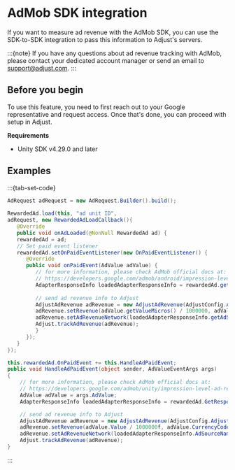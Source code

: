 # AdMob SDK integration

If you want to measure ad revenue with the AdMob SDK, you can use the SDK-to-SDK integration to pass this information to Adjust's servers. 

:::{note}
If you have any questions about ad revenue tracking with AdMob, please contact your dedicated account manager or send an email to support@adjust.com.
:::

## Before you begin

To use this feature, you need to first reach out to your Google representative and request access. Once that's done, you can proceed with setup in Adjust. 

__Requirements__

- Unity SDK v4.29.0 and later 

## Examples

:::{tab-set-code}

```Java
AdRequest adRequest = new AdRequest.Builder().build();
 
RewardedAd.load(this, "ad unit ID",
adRequest, new RewardedAdLoadCallback(){
   @Override
   public void onAdLoaded(@NonNull RewardedAd ad) {
   rewardedAd = ad;
   // Set paid event listener
   rewardedAd.setOnPaidEventListener(new OnPaidEventListener() {
      @Override
      public void onPaidEvent(AdValue adValue) {
         // for more information, please check AdMob official docs at:
         // https://developers.google.com/admob/android/impression-level-ad-revenue
         AdapterResponseInfo loadedAdapterResponseInfo = rewardedAd.getResponseInfo().getLoadedAdapterResponseInfo();
         
         // send ad revenue info to Adjust
         AdjustAdRevenue adRevenue = new AdjustAdRevenue(AdjustConfig.AD_REVENUE_ADMOB);
         adRevenue.setRevenue(adValue.getValueMicros() / 1000000, adValue.getCurrencyCode());
         adRevenue.setAdRevenueNetwork(loadedAdapterResponseInfo.getAdSourceName());
         Adjust.trackAdRevenue(adRevenue);
         }
      });
   }
});
```

```C#
this.rewardedAd.OnPaidEvent += this.HandleAdPaidEvent;
public void HandleAdPaidEvent(object sender, AdValueEventArgs args)
{
    // for more information, please check AdMob official docs at:
    // https://developers.google.com/admob/unity/impression-level-ad-revenue
    AdValue adValue = args.AdValue;
    AdapterResponseInfo loadedAdapterResponseInfo = rewardedAd.GetResponseInfo().GetLoadedAdapterResponseInfo();

    // send ad revenue info to Adjust
    AdjustAdRevenue adRevenue = new AdjustAdRevenue(AdjustConfig.AdjustAdRevenueSourceAdMob);
    adRevenue.setRevenue(adValue.Value / 1000000f, adValue.CurrencyCode);
    adRevenue.setAdRevenueNetwork(loadedAdapterResponseInfo.AdSourceName)
    Adjust.trackAdRevenue(adRevenue);
}
```

:::